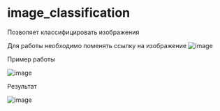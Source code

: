 # image_classification
Позволяет классифицировать изображения

Для работы необходимо поменять ссылку на изображение
![image](https://user-images.githubusercontent.com/81076610/221431208-d2d92bc2-ce23-4636-a905-e4addcbe4cb7.png)

Пример работы

![image](https://user-images.githubusercontent.com/81076610/221431226-5dfa5464-a3a4-40bd-96e4-72dfc88f6ec3.png)

Результат

![image](https://user-images.githubusercontent.com/81076610/221431263-b3f75ff7-0a8d-4af4-9293-2102fcb69c61.png)

